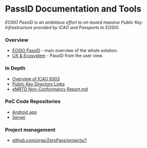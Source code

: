 # PassID Documentation and Tools

*EOSIO PassID is an ambitious effort to on-board massive Public Key Infrastructure provided by ICAO and Passports to EOSIO.*

### Overview
* [EOSIO PassID](https://github.com/ZeroPass/PassID-documntation-and-tools/blob/master/EOSIO%20PassID.md) - main overview of the whole solution.
* [UX & Ecosystem](https://github.com/ZeroPass/PassID-documntation-and-tools/blob/master/UX%20%26%20Ecosystem.md) - PassID from the user view.

### In Depth
* [Overview of ICAO 9303](https://github.com/ZeroPass/PassID-documntation-and-tools/blob/master/Overview%20of%20ICAO%209303.md "Overview of ICAO 9303.md")
* [Public Key Directory Links](https://github.com/ZeroPass/PassID-documntation-and-tools/blob/master/Public%20Key%20Directory%20Links.md "Public Key Directory Links.md")
* [eMRTD Non-Conformancy Report.md](https://github.com/ZeroPass/PassID-documntation-and-tools/blob/master/eMRTD%20Non-Conformancy%20Report.md "eMRTD Non-Conformancy Report.md")

### PoC Code Repositories

* [Android app](https://github.com/ZeroPass/PassID-Android-App)
* [Server](https://github.com/ZeroPass/PassID-Server)

### Project management
* [github.com/orgs/ZeroPass/projects/1](https://github.com/orgs/ZeroPass/projects/1)
